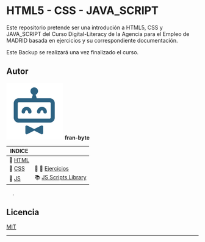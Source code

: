 # HTML5 - CSS - JAVA_SCRIPT


Este repositorio pretende ser una introdución a HTML5, CSS y JAVA_SCRIPT del Curso Digital-Literacy de la Agencia para el Empleo de MADRID basada en ejercicios y su correspondiente documentación.

Este Backup se realizará una vez finalizado el curso.

## Autor ️
<img src="mdArchives/logo.png"/> **fran-byte**


| INDICE |  |
| ------------- | ------------- |
| 📕  [HTML](/documentation/html5.md)     |  |
| 📕  [CSS](/documentation/css.md)  | :pencil: 📐 [Ejercicios](/tests/exercices.md) |
| 📕  [JS](/documentation/js.md)  | :books: [JS Scripts Library](/scripts_library/scripts.md)  |

&nbsp; 
&nbsp; 
.


## Licencia
[MIT](https://choosealicense.com/licenses/mit/)

---
